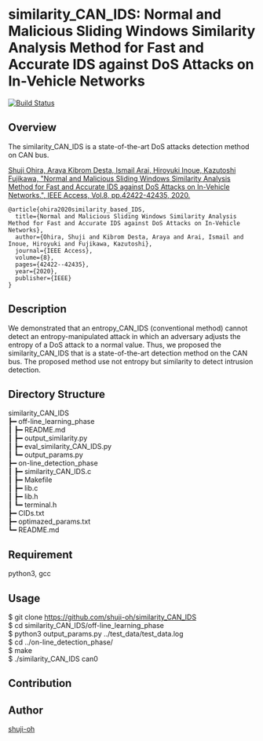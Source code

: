 similarity_CAN_IDS: Normal and Malicious Sliding Windows Similarity Analysis Method for Fast and Accurate IDS against DoS Attacks on In-Vehicle Networks
====

[![Build Status](https://travis-ci.com/shuji-oh/similarity_CAN_IDS.svg?token=Pqsitpmqbb4Dofx7SdpB&branch=master)](https://travis-ci.com/shuji-oh/similarity_CAN_IDS)

## Overview

The similarity_CAN_IDS is a state-of-the-art DoS attacks detection method on CAN bus.

[Shuji Ohira, Araya Kibrom Desta, Ismail Arai, Hiroyuki Inoue, Kazutoshi Fujikawa, "Normal and Malicious Sliding Windows Similarity Analysis Method for Fast and Accurate IDS against DoS Attacks on In-Vehicle Networks.", IEEE Access, Vol.8, pp.42422-42435, 2020.](https://ieeexplore.ieee.org/document/9007444) 

```
@article{ohira2020similarity_based_IDS,
  title={Normal and Malicious Sliding Windows Similarity Analysis Method for Fast and Accurate IDS against DoS Attacks on In-Vehicle Networks},
  author={Ohira, Shuji and Kibrom Desta, Araya and Arai, Ismail and Inoue, Hiroyuki and Fujikawa, Kazutoshi},
  journal={IEEE Access},
  volume={8},
  pages={42422--42435},
  year={2020},
  publisher={IEEE}
}
```

## Description

We demonstrated that an entropy_CAN_IDS (conventional method) cannot detect an entropy-manipulated attack in which an adversary adjusts the entropy of a DoS attack to a normal value. Thus, we proposed the similarity_CAN_IDS that is a state-of-the-art detection method on the CAN bus. The proposed method use not entropy but similarity to detect intrusion detection.

## Directory Structure

similarity_CAN_IDS  
┣━ off-line_learning_phase  
┃	┣━ README.md  
┃	┣━ output_similarity.py  
┃	┣━ eval_similarity_CAN_IDS.py  
┃	┗━ output_params.py  
┣━ on-line_detection_phase  
┃	┣━ similarity_CAN_IDS.c  
┃	┣━ Makefile  
┃	┣━ lib.c  
┃   ┣━ lib.h  
┃	┗━ terminal.h  
┣━ CIDs.txt  
┣━ optimazed_params.txt  
┗━ README.md  

## Requirement

python3, gcc

## Usage

$ git clone https://github.com/shuji-oh/similarity_CAN_IDS  
$ cd similarity_CAN_IDS/off-line_learning_phase  
$ python3 output_params.py ../test_data/test_data.log  
$ cd ../on-line_detection_phase/  
$ make  
$ ./similarity_CAN_IDS can0  

## Contribution

## Author

[shuji-oh](https://github.com/shuji-oh)
